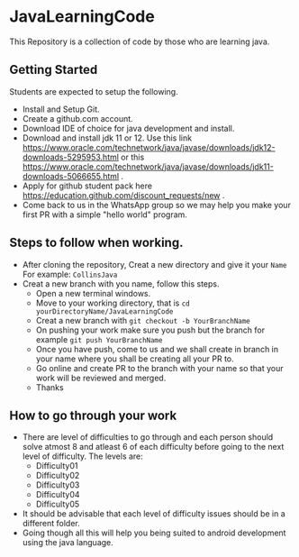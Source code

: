 # JavaLearningCode
This Repository is a collection of code by those who are learning java.

## Getting Started
Students are expected to setup the following.
- Install and Setup Git.
- Create a github.com account.
- Download IDE of choice for java development and install.
- Download and install jdk 11 or 12. Use this link https://www.oracle.com/technetwork/java/javase/downloads/jdk12-downloads-5295953.html
  or this https://www.oracle.com/technetwork/java/javase/downloads/jdk11-downloads-5066655.html .
- Apply for github student pack here https://education.github.com/discount_requests/new .
- Come back to us in the WhatsApp group so we may help you make your first PR with a simple "hello world" program.

## Steps to follow when working.
- After cloning the repository, Creat a new directory and give it your `Name` For example: `CollinsJava`
- Creat a new branch with you name, follow this steps.
  * Open a new terminal windows.
  * Move to your working directory, that is `cd yourDirectoryName/JavaLearningCode` 
  * Creat a new branch with `git checkout -b YourBranchName`
  * On pushing your work make sure you push but the branch for example `git push YourBranchName`
  * Once you have push, come to us and we shall create in branch in your name where you shall be creating all your PR to.
  * Go online and create PR to the branch with your name so that your work will be reviewed and merged.
  * Thanks
  
## How to go through your work
- There are level of difficulties to go through and each person should solve atmost 8 and atleast 6 of each difficulty before going to the   next level of difficulty. The levels are:
  * Difficulty01
  * Difficulty02
  * Difficulty03
  * Difficulty04
  * Difficulty05
- It should be advisable that each level of difficulty issues should be in a different folder.
- Going though all this will help you being suited to android development using the java language.

